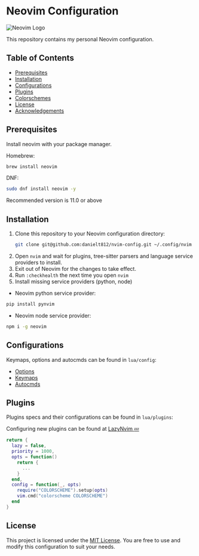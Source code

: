 # Neovim Configuration

![Neovim Logo](https://neovim.io/logos/neovim-logo-300x87.png)

This repository contains my personal Neovim configuration.

## Table of Contents

- [Prerequisites](#prerequisites)
- [Installation](#installation)
- [Configurations](#configurations)
- [Plugins](#plugins)
- [Colorschemes](#colorschemes)
- [License](#license)
- [Acknowledgements](#Acknowledgments)

## Prerequisites

Install neovim with your package manager.

Homebrew:

```sh
brew install neovim
```

DNF:
```sh
sudo dnf install neovim -y
```

Recommended version is 11.0 or above

## Installation

1. Clone this repository to your Neovim configuration directory:
   ```sh
   git clone git@github.com:danielt812/nvim-config.git ~/.config/nvim
   ```
2. Open `nvim` and wait for plugins, tree-sitter parsers and language service providers to install.
3. Exit out of Neovim for the changes to take effect.
4. Run `:checkhealth` the next time you open `nvim`
5. Install missing service providers (python, node)

- Neovim python service provider:

```sh
pip install pynvim
```

- Neovim node service provider:

```sh
npm i -g neovim
```

## Configurations

Keymaps, options and autocmds can be found in `lua/config`:

- [Options](https://github.com/danielt812/nvim-config/tree/main/lua/config/options.lua)
- [Keymaps](https://github.com/danielt812/nvim-config/tree/main/lua/config/keymaps.lua)
- [Autocmds](https://github.com/danielt812/nvim-config/tree/main/lua/config/autocmds.lua)

## Plugins

Plugins specs and their configurations can be found in `lua/plugins`:

Configuring new plugins can be found at [LazyNvim :zzz:](https://github.com/folke/lazy.nvim)

```lua
return {
  lazy = false,
  priority = 1000,
  opts = function()
    return {
      ...
    }
  end,
  config = function(_, opts)
    require("COLORSCHEME").setup(opts)
    vim.cmd("colorscheme COLORSCHEME")
  end
}
```

## License

This project is licensed under the [MIT License](LICENSE). You are free to use and modify this configuration to suit your needs.

